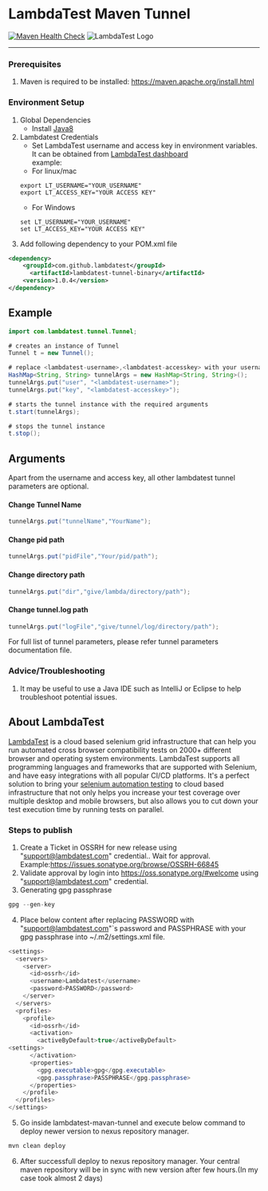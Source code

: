 
# LambdaTest Maven Tunnel
[![Maven Health Check](https://github.com/LambdaTest/lambdatest-maven-tunnel/actions/workflows/healthCheck.yml/badge.svg)](https://github.com/LambdaTest/lambdatest-maven-tunnel/actions/workflows/healthCheck.yml)
![LambdaTest Logo](https://www.lambdatest.com/static/images/logo.svg)

---

### Prerequisites
1. Maven is required to be installed:
   https://maven.apache.org/install.html

### Environment Setup
1. Global Dependencies
    * Install [Java8](https://www.oracle.com/technetwork/java/javase/downloads/jdk8-downloads-2133151.html)
2. Lambdatest Credentials
    * Set LambdaTest username and access key in environment variables. It can be obtained from [LambdaTest dashboard](https://automation.lambdatest.com/)    
    example:
    - For linux/mac
    ```
    export LT_USERNAME="YOUR_USERNAME"
    export LT_ACCESS_KEY="YOUR ACCESS KEY"
    
    ```
    - For Windows
    ```
    set LT_USERNAME="YOUR_USERNAME"
    set LT_ACCESS_KEY="YOUR ACCESS KEY"
    
    ```
3. Add following dependency to your POM.xml file
```xml
<dependency>
    <groupId>com.github.lambdatest</groupId>
	  <artifactId>lambdatest-tunnel-binary</artifactId>
    <version>1.0.4</version>
</dependency>
```
## Example

```java
import com.lambdatest.tunnel.Tunnel;

# creates an instance of Tunnel
Tunnel t = new Tunnel();

# replace <lambdatest-username>,<lambdatest-accesskey> with your username and key. You can also set an environment variable - "LT_USERNAME" and "LT_ACCESS_KEY".
HashMap<String, String> tunnelArgs = new HashMap<String, String>();
tunnelArgs.put("user", "<lambdatest-username>");
tunnelArgs.put("key", "<lambdatest-accesskey>");

# starts the tunnel instance with the required arguments
t.start(tunnelArgs);

# stops the tunnel instance
t.stop();
```
## Arguments

Apart from the username and access key, all other lambdatest tunnel parameters are optional.

#### Change Tunnel Name
```java
tunnelArgs.put("tunnelName","YourName");
```
#### Change pid path
```java
tunnelArgs.put("pidFile","Your/pid/path");
```
#### Change directory path
```java
tunnelArgs.put("dir","give/lambda/directory/path");
```
#### Change tunnel.log path
```java
tunnelArgs.put("logFile","give/tunnel/log/directory/path");
```
For full list of tunnel parameters, please refer tunnel parameters documentation file.

### Advice/Troubleshooting
1. It may be useful to use a Java IDE such as IntelliJ or Eclipse to help troubleshoot potential issues. 

## About LambdaTest
[LambdaTest](https://www.lambdatest.com/) is a cloud based selenium grid infrastructure that can help you run automated cross browser compatibility tests on 2000+ different browser and operating system environments. LambdaTest supports all programming languages and frameworks that are supported with Selenium, and have easy integrations with all popular CI/CD platforms. It's a perfect solution to bring your [selenium automation testing](https://www.lambdatest.com/selenium-automation) to cloud based infrastructure that not only helps you increase your test coverage over multiple desktop and mobile browsers, but also allows you to cut down your test execution time by running tests on parallel.

### Steps to publish
1. Create a Ticket in OSSRH for new release using "support@lambdatest.com" credential.. Wait for approval.
   Example:https://issues.sonatype.org/browse/OSSRH-66845
2. Validate approval by login into https://oss.sonatype.org/#welcome using "support@lambdatest.com" credential.
3. Generating gpg passphrase
```java
gpg --gen-key
``` 
4. Place below content after replacing PASSWORD with "support@lambdatest.com"`s password and PASSPHRASE with your gpg passphrase into ~/.m2/settings.xml file.
```java
<settings>
  <servers>
    <server>
      <id>ossrh</id>
      <username>Lambdatest</username>
      <password>PASSWORD</password>
    </server>
  </servers>
  <profiles>
    <profile>
      <id>ossrh</id>
      <activation>
        <activeByDefault>true</activeByDefault>
<settings>
      </activation>
      <properties>
        <gpg.executable>gpg</gpg.executable>
        <gpg.passphrase>PASSPHRASE</gpg.passphrase>
      </properties>
    </profile>
  </profiles>
</settings>
```
5. Go inside lambdatest-mavan-tunnel and execute below command to deploy newer version to nexus repository manager.
```java
mvn clean deploy
```
6. After successfull deploy to nexus repository manager. Your central maven repository will be in sync with new version after few hours.(In my case took almost 2 days)
